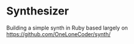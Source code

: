 # Synthesizer
Building a simple synth in Ruby based largely on https://github.com/OneLoneCoder/synth/